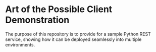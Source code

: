 # Art of the Possible Client Demonstration

The purpose of this repository is to provide for a sample Python REST service,
showing how it can be deployed seamlessly into multiple environments.
